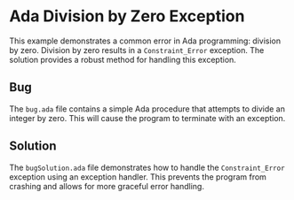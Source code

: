 # Ada Division by Zero Exception

This example demonstrates a common error in Ada programming: division by zero.  Division by zero results in a `Constraint_Error` exception. The solution provides a robust method for handling this exception.

## Bug
The `bug.ada` file contains a simple Ada procedure that attempts to divide an integer by zero. This will cause the program to terminate with an exception.

## Solution
The `bugSolution.ada` file demonstrates how to handle the `Constraint_Error` exception using an exception handler. This prevents the program from crashing and allows for more graceful error handling.
